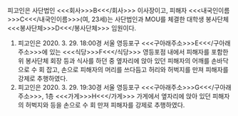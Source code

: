 피고인은 사단법인 <<<회사>>>B<<</회사>>> 이사장이고, 피해자 <<<내국인이름>>>C<<</내국인이름>>>(여, 23세)는 사단법인과 MOU를 체결한 대학생 봉사단체 <<<봉사단체>>>D<<</봉사단체>>> 임원이다.
1. 피고인은 2020. 3. 29. 18:00경 서울 영등포구 <<<구아래주소>>>E<<</구아래주소>>>에 있는 <<<식당>>>F<<</식당>>> 영등포점 내에서 피해자를 포함한 위 봉사단체 회장 등과 식사를 하던 중 옆자리에 앉아 있던 피해자의 어깨를 손바닥으로 수 회 잡고, 손으로 피해자의 머리를 쓰다듬고 허리와 허벅지를 만져 피해자를 강제로 추행하였다.
2. 피고인은 2020. 3. 29. 19:30경 서울 영등포구 <<<구아래주소>>>G<<</구아래주소>>>, 1층 <<<가게>>>H<<</가게>>> 가게에서 옆자리에 앉아 있던 피해자의 허벅지와 등을 손으로 수 회 만져 피해자를 강제로 추행하였다.